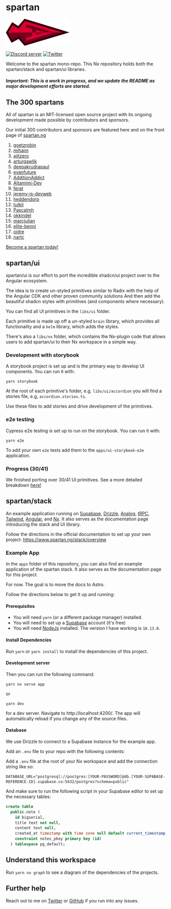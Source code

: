 # spartan

<a href="https://spartan.ng" target="_blank">
<img alt="A spartan shield" width="200px" src="./spartan.svg" title="Spartan logo"/>
</a>

[![Discord server](https://dcbadge.vercel.app/api/server/EqHnxQ4uQr?style=flat-square)](https://discord.gg/EqHnxQ4uQr) [![Twitter](https://img.shields.io/twitter/follow/goetzrobin?color=%23DD0031&style=flat-square)](https://twitter.com/goetzrobin)

Welcome to the spartan mono-repo. This Nx repository holds both the
spartan/stack and spartan/ui libraries.

##### Important: This is a work in progress, and we update the README as major development efforts are started.

## The 300 spartans

All of spartan is an MIT-licensed open source project with its ongoing development made possible by contributors and sponsors.

Our initial 300 contributors and sponsors are featured here and on the front page of [spartan.ng](https://spartan.ng)

1. [goetzrobin](https://github.com/goetzrobin)
2. [mihajm](https://github.com/mihajm)
3. [ajitzero](https://github.com/ajitzero)
4. [arturgawlik](https://github.com/arturgawlik)
5. [deepakrudrapaul](https://github.com/deepakrudrapaul)
6. [evanfuture](https://github.com/evanfuture)
7. [AdditionAddict](https://github.com/AdditionAddict)
8. [Altamimi-Dev](https://github.com/Altamimi-Dev)
9. [ferat](https://github.com/ferat)
10. [jeremy-js-devweb](https://github.com/jeremy-js-devweb)
11. [heddendorp](https://github.com/heddendorp)
12. [tutkli](https://github.com/tutkli)
13. [Pascalmh](https://github.com/Pascalmh)
14. [okkindel](https://github.com/okkindel)
15. [marcjulian](https://github.com/marcjulian)
16. [elite-benni](https://github.com/elite-benni)
17. [oidre](https://github.com/oidre)
18. [nartc](https://github.com/nartc)

[Become a spartan today!](https://github.com/sponsors/goetzrobin)

## spartan/ui

spartan/ui is our effort to port the incredible shadcn/ui project over to the Angular ecosystem.

The idea is to create un-styled primitives similar to Radix with the help of the Angular CDK and other proven community solutions
And then add the beautiful shadcn styles with primitives (and components where necessary).

You can find all UI primitives in the `libs/ui` folder.

Each primitive is made up off a un-styled `brain` library, which provides all functionality and a `helm` library, which adds the styles.

There's also a `libs/nx` folder, which contains the Nx-plugin code that allows users to add spartan/ui to their Nx workspace in a simple way.

### Development with storybook

A storybook project is set up and is the primary way to develop UI components. You can run it with:

```
yarn storybook
```

At the root of each primitive's folder, e.g. `libs/ui/accordion` you will find a stories file, e.g, `accordion.stories.ts`.

Use these files to add stories and drive development of the primitives.

### e2e testing

Cypress e2e testing is set up to run on the storybook. You can run it with:

```
yarn e2e
```

To add your own `e2e` tests add them to the `apps/ui-storybook-e2e` application.

### Progress (30/41)

We finished porting over 30/41 UI primitives. See a more detailed breakdown [here!](./libs/ui/README.md)

## spartan/stack

An example application running
on [Supabase](https://supabase.com/), [Drizzle](https://orm.drizzle.team/), [Analog](https://analogjs.org/),
[tRPC](https://trpc.io/), [Tailwind](https://tailwindcss.com/), [Angular](https://angular.io/),
and [Nx](https://nx.dev/). It also serves as the documentation page introducing the stack and UI library.

Follow the directions in the official documentation to set up your own project:
https://www.spartan.ng/stack/overview

### Example App

In the `apps` folder of this repository, you can also find an example application of the spartan stack.
It also serves as the documentation page for this project.

For now. The goal is to move the docs to Astro.

Follow the directions below to get it up and running:

#### Prerequisites

- You will need `yarn` (or a different package manager) installed.
- You will need to set up a [Supabase](https://supabase.com/) account (it's free)
- You will need [NodeJs](https://nodejs.org/en) installed. The version I have working is `18.13.0`.

#### Install Dependencies

Run `yarn` or `yarn install` to install the dependencies of this project.

#### Development server

Then you can run the following command:

```shell
yarn nx serve app
```

or

```shell
yarn dev
```

for a dev server. Navigate to http://localhost:4200/. The app will automatically reload
if you change any of the source files.

#### Database

We use Drizzle to connect to a Supabase instance for the example app.

Add an `.env` file to your repo with the following contents:

Add a `.env` file at the root of your Nx workspace and add the connection string like so:

```
DATABASE_URL="postgresql://postgres:[YOUR-PASSWORD]@db.[YOUR-SUPABASE-REFERENCE-ID].supabase.co:5432/postgres?schema=public"
```

And make sure to run the following script in your Supabase editor to set up the necessary tables:

```sql
create table
  public.note (
    id bigserial,
    title text not null,
    content text null,
    created_at timestamp with time zone null default current_timestamp,
    constraint notes_pkey primary key (id)
  ) tablespace pg_default;
```

## Understand this workspace

Run `yarn nx graph` to see a diagram of the dependencies of the projects.

## Further help

Reach out to me on [Twitter](https://twitter.com/goetzrobin/) or [GitHub](https://github.com/goetzrobin) if you run into
any issues.

